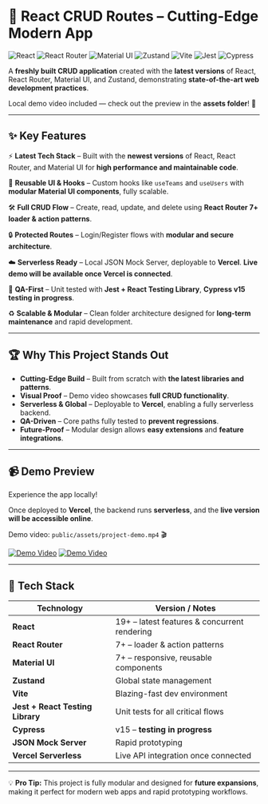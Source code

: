 # 🚀 React CRUD Routes – Cutting-Edge Modern App

![React](https://img.shields.io/badge/React-19+-blue?logo=react)
![React Router](https://img.shields.io/badge/React_Router-7+-red?logo=reactrouter)
![Material UI](https://img.shields.io/badge/Material_UI-7+-purple?logo=material-ui)
![Zustand](https://img.shields.io/badge/Zustand-StateManagement-yellow)
![Vite](https://img.shields.io/badge/Vite-7+-pink?logo=vite)
![Jest](https://img.shields.io/badge/Jest-UnitTests-red?logo=jest)
![Cypress](https://img.shields.io/badge/Cypress-v15-brightgreen)

A **freshly built CRUD application** created with the **latest versions** of React, React Router, Material UI, and Zustand, demonstrating **state-of-the-art web development practices**.

Local demo video included — check out the preview in the **assets folder**! 🎥

---

## ✨ Key Features

⚡ **Latest Tech Stack** – Built with the **newest versions** of React, React Router, and Material UI for **high performance and maintainable code**.

🎨 **Reusable UI & Hooks** – Custom hooks like `useTeams` and `useUsers` with **modular Material UI components**, fully scalable.

🛠 **Full CRUD Flow** – Create, read, update, and delete using **React Router 7+ loader & action patterns**.

🔒 **Protected Routes** – Login/Register flows with **modular and secure architecture**.

☁️ **Serverless Ready** – Local JSON Mock Server, deployable to **Vercel**. **Live demo will be available once Vercel is connected**.

🧪 **QA-First** – Unit tested with **Jest + React Testing Library**, **Cypress v15 testing in progress**.

♻️ **Scalable & Modular** – Clean folder architecture designed for **long-term maintenance** and rapid development.

---

## 🏆 Why This Project Stands Out

- **Cutting-Edge Build** – Built from scratch with **the latest libraries and patterns**.
- **Visual Proof** – Demo video showcases **full CRUD functionality**.
- **Serverless & Global** – Deployable to **Vercel**, enabling a fully serverless backend.
- **QA-Driven** – Core paths fully tested to **prevent regressions**.
- **Future-Proof** – Modular design allows **easy extensions** and **feature integrations**.

---

## 📹 Demo Preview

Experience the app locally!

Once deployed to **Vercel**, the backend runs **serverless**, and the **live version will be accessible online**.

Demo video: `public/assets/project-demo.mp4` 🎬

[![Demo Video](https://img.youtube.com/vi/_f8ymPeZ8Io/0.jpg)](https://youtu.be/_f8ymPeZ8Io)
[![Demo Video](https://img.youtube.com/vi/_f8ymPeZ8Io/0.jpg)](https://youtu.be/R-_hauhXsv0)

---

## 📌 Tech Stack

| Technology                       | Version / Notes                              |
| -------------------------------- | -------------------------------------------- |
| **React**                        | 19+ – latest features & concurrent rendering |
| **React Router**                 | 7+ – loader & action patterns                |
| **Material UI**                  | 7+ – responsive, reusable components         |
| **Zustand**                      | Global state management                      |
| **Vite**                         | Blazing-fast dev environment                 |
| **Jest + React Testing Library** | Unit tests for all critical flows            |
| **Cypress**                      | v15 – **testing in progress**                |
| **JSON Mock Server**             | Rapid prototyping                            |
| **Vercel Serverless**            | Live API integration once connected          |

---

💡 **Pro Tip:** This project is fully modular and designed for **future expansions**, making it perfect for modern web apps and rapid prototyping workflows.
